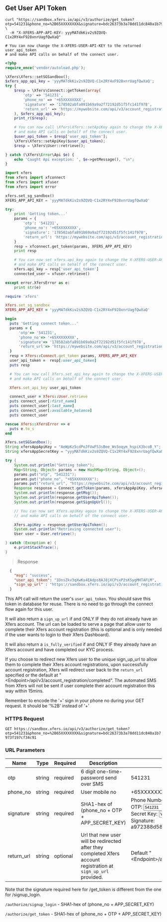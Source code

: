 ## Get User API Token

```shell
curl "https://sandbox.xfers.io/api/v3/authorize/get_token?otp=541231&phone_no=%2B65XXXXXXXX&signature=bdc26373b3a78dd11dc840a1b7973f197cf34c91" \
  -H "X-XFERS-APP-API-KEY: yyyMATdkKiv2s9ZQVQ-C1x2RY4xF928xnrUagfQwXaQ"

# You can now change the X-XFERS-USER-API-KEY to the returned user_api_token
# and make API calls on behalf of the connect user.
```

```php
<?php
require_once('vendor/autoload.php');

\Xfers\Xfers::setSGSandbox();
$xfers_app_api_key = 'yyyMATdkKiv2s9ZQVQ-C1x2RY4xF928xnrUagfQwXaQ';
try {
    $resp = \Xfers\Connect::getToken(array(
        'otp' => '541231',
        'phone_no' => '+65XXXXXXXX',
        'signature' => '178502abfa891b69a9a2f72192d51f5fc141f978',
        'return_url' => 'https://mywebsite.com/api/v3/account_registration/completed'
    ), $xfers_app_api_key);
    print_r($resp);

    # You can now call \Xfers\Xfers::setApiKey again to change the X-XFERS-USER-API-KEY to the returned user_api_token
    # and make API calls on behalf of the connect user.
    $user_api_token = $resp['user_api_token'];
    \Xfers\Xfers::setApiKey($user_api_token);
    $resp = \Xfers\User::retrieve();

} catch (\Xfers\Error\Api $e) {
    echo 'Caught Api exception: ', $e->getMessage(), "\n";
}
```

```python
import xfers
from xfers import xfconnect
from xfers import xfuser
from xfers import error

xfers.set_sg_sandbox()
XFERS_APP_API_KEY = 'yyyMATdkKiv2s9ZQVQ-C1x2RY4xF928xnrUagfQwXaQ'

try:
    print 'Getting token...'
    params = {
        'otp': '541231',
        'phone_no': '+65XXXXXXXX',
        'signature': '178502abfa891b69a9a2f72192d51f5fc141f978',
        'return_url': 'https://mywebsite.com/api/v3/account_registration/completed'
    }
    resp = xfconnect.get_token(params, XFERS_APP_API_KEY)
    print resp

    # You can now set xfers.api_key again to change the X-XFERS-USER-API-KEY to the returned user_api_token
    # and make API calls on behalf of the connect user.
    xfers.api_key = resp['user_api_token']
    connected_user = xfuser.retrieve()

except error.XfersError as e:
    print str(e)
```

```ruby
require 'xfers'

Xfers.set_sg_sandbox
XFERS_APP_API_KEY = 'yyyMATdkKiv2s9ZQVQ-C1x2RY4xF928xnrUagfQwXaQ'

begin
  puts 'Getting connect token...'
  params = {
      'otp'=> '541231',
      'phone_no'=> '+65XXXXXXXX',
      'signature'=> '178502abfa891b69a9a2f72192d51f5fc141f978',
      'return_url'=> 'https://mywebsite.com/api/v3/account_registration/completed'
  }
  resp = Xfers::Connect.get_token params, XFERS_APP_API_KEY
  user_api_token =  resp[:user_api_token]
  puts resp

  # You can now call Xfers.set_api_key again to change the X-XFERS-USER-API-KEY to the returned user_api_token
  # and make API calls on behalf of the connect user.

  Xfers.set_api_key user_api_token

  connect_user = Xfers::User.retrieve
  puts connect_user[:first_name]
  puts connect_user[:last_name]
  puts connect_user[:available_balance]
  puts connect_user

rescue Xfers::XfersError => e
  puts e.to_s
end

```

```java
Xfers.setSGSandbox();
String xfersAppApiKey = "AeWpKz5cdPoJFUwF53sBee_WsSoqym_hspiX3bcoB_Y";
String xfersAppSecretKey = "yyyMATdkKiv2s9ZQVQ-C1x2RY4xF928xnrUagfQwXaQ";

try {
    System.out.println("Getting token");
    Map<String, Object> params = new HashMap<String, Object>();
    params.put("otp", "541231");
    params.put("phone_no", "+65XXXXXXXX");
    params.put("return_url", "https://mywebsite.com/api/v3/account_registration/completed");
    Response response = Connect.getToken(params, xfersAppApiKey, xfersAppSecretKey);
    System.out.println(response.getMsg());
    System.out.println(response.getUserApiToken());
    System.out.println(response.getSignUpUrl());

    // You can now set Xfers.apiKey again to change the X-XFERS-USER-API-KEY to the returned user_api_token
    // and make API calls on behalf of the connect user.

    Xfers.apiKey = response.getUserApiToken();
    System.out.println("Retrieving connected user");
    User user = User.retrieve();

} catch (Exception e) {
    e.printStackTrace();
}
```

> Response

```json
  {
    "msg": "success",
    "user_api_token": "1DnsZkv3qXwKx4EAdps8AJ8jXCPsxP2sKSygMHTAFLM",
    "sign_up_url" : "https://sandbox.xfers.io/api/v3/account_registration?phone_no=%2B65XXXXXXXX&token=4014d3e9f0600f78dbfabd86036de7b008f70c52"
  }
```


This API call will return the user's `user_api_token`. You should save this token in database for reuse. There is no need to go through the connect flow again for this user.

It will also return a `sign_up_url` if and ONLY IF they do not already have an Xfers account. The url can be loaded to serve a page that allow user to complete their Xfers account registration (this is optional and is only needed if the user wants to login to their Xfers Dashboard).

It will also return a `is_fully_verified` if and ONLY IF they already have an Xfers account and have completed our KYC process.

If you choose to redirect new Xfers user to the unique sign_up_url to allow them to complete their Xfers account registrations, upon successfully account registration, Xfers will redirect user back to the `return_url` specified or the default at "\<Endpoint>/api/v3/account_registration/completed". The automated SMS from Xfers will not be sent if user complete their account registration this way within 15mins.

<aside class="warning">
Remember to encode the '+' sign in your phone no during your GET request. It should be '%2B' instead of '+'
</aside>


### HTTPS Request

`GET https://sandbox.xfers.io/api/v3/authorize/get_token?otp=541231&phone_no=%2B65XXXXXXXX&signature=bdc26373b3a78dd11dc840a1b7973f197cf34c91`

### URL Parameters

Name | Type | Required | Description | Value
---- | ---- | -------- | ----------- | -----
otp | string | required | 6 digit one-time-password send over SMS | 541231
phone_no | string | required | User mobile no | +65XXXXXXXX
signature | string | required | SHA1-hex of (phone_no + OTP + APP_SECRET_KEY) | Phone Number: <input type="text" id="phone_gettoken" value="+65XXXXXXXX"><br/>OTP: <input type="text" id="otp_gettoken" value="541231"><br/>Secret Key: <input type="text" id="secretkey_gettoken" value="YZngoTmcNrB2uQnYvHzd-oWEABeV5rd7xNsxkG45DkY"><br/>Signature: <span id="signature_gettoken">a972388d58c1443295cb89cc9c6f59789630a45f</span>
return_url | string | optional | Url that new user will be redirected after they completed Xfers account registration at `sign_up_url` provided. | Default "\<Endpoint>/api/v3/account_registration/completed"


<aside class="notice">
Note that the signature required here for /get_token  is different from the one for /signup_login.
</aside>

`/authorize/signup_login` - SHA1-hex of (phone_no + APP_SECRET_KEY)

`/authorize/get_token` - SHA1-hex of (phone_no + OTP + APP_SECRET_KEY)
